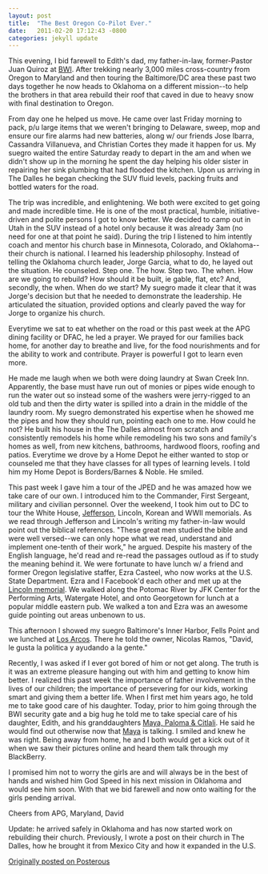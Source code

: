 ```yaml
---
layout: post
title:  "The Best Oregon Co-Pilot Ever."
date:   2011-02-20 17:12:43 -0800
categories: jekyll update
---
```


This evening, I bid farewell to Edith's dad, my father-in-law, former-Pastor Juan Quiroz at [BWI](https://www.swarmapp.com/davidcmolina/checkin/4d617f6b5c39b1f7e387104a?s=u26F9y2kwD74EQzeo2taQqz4rRs). After trekking nearly 3,000 miles cross-country from Oregon to Maryland and then touring the Baltimore/DC area these past two days together he now heads to Oklahoma on a different mission--to help the brothers in that area rebuild their roof that caved in due to heavy snow with final destination to Oregon.

From day one he helped us move. He came over last Friday morning to pack, p/u large items that we weren't bringing to Delaware, sweep, mop and ensure our fire alarms had new batteries, along w/ our friends Jose Ibarra, Cassandra Villanueva, and Christian Cortes they made it happen for us. My suegro waited the entire Saturday ready to depart in the am and when we didn't show up in the morning he spent the day helping his older sister in repairing her sink plumbing that had flooded the kitchen. Upon us arriving in The Dalles he began checking the SUV fluid levels, packing fruits and bottled waters for the road.

The trip was incredible, and enlightening. We both were excited to get going and made incredible time. He is one of the most practical, humble, initiative-driven and polite persons I got to know better. We decided to camp out in Utah in the SUV instead of a hotel only because it was already 3am (no need for one at that point he said). During the trip I listened to him intently coach and mentor his church base in Minnesota, Colorado, and Oklahoma--their church is national. I learned his leadership philosophy. Instead of telling the Oklahoma church leader, Jorge Garcia, what to do, he layed out the situation. He counseled. Step one. The how. Step two. The when. How are we going to rebuild? How should it be built, ie gable, flat, etc? And, secondly, the when. When do we start? My suegro made it clear that it was Jorge's decision but that he needed to demonstrate the leadership. He articulated the situation, provided options and clearly paved the way for Jorge to organize his church.

Everytime we sat to eat whether on the road or this past week at the APG dining facility or DFAC, he led a prayer. We prayed for our families back home, for another day to breathe and live, for the food nourishments and for the ability to work and contribute. Prayer is powerful I got to learn even more.

He made me laugh when we both were doing laundry at Swan Creek Inn. Apparently, the base must have run out of monies or pipes wide enough to run the water out so instead some of the washers were jerry-rigged to an old tub and then the dirty water is spilled into a drain in the middle of the laundry room. My suegro demonstrated his expertise when he showed me the pipes and how they should run, pointing each one to me. How could he not? He built his house in the The Dalles almost from scratch and consistently remodels his home while remodeling his two sons and family's homes as well, from new kitchens, bathrooms, hardwood floors, roofing and patios. Everytime we drove by a Home Depot he either wanted to stop or counseled me that they have classes for all types of learning levels. I told him my Home Depot is Borders/Barnes & Noble. He smiled.

This past week I gave him a tour of the JPED and he was amazed how we take care of our own. I introduced him to the Commander, First Sergeant, military and civilian personnel. Over the weekend, I took him out to DC to tour the White House, [Jefferson](http://twitpic.com/41j2an), Lincoln, Korean and WWII memorials. As we read through Jefferson and Lincoln's writing my father-in-law would point out the biblical references. "These great men studied the bible and were well versed--we can only hope what we read, understand and implement one-tenth of their work," he argued. Despite his mastery of the English language, he'd read and re-read the passages outloud as if to study the meaning behind it. We were fortunate to have lunch w/ a friend and former Oregon legislative staffer, Ezra Casteel, who now works at the U.S. State Department. Ezra and I Facebook'd each other and met up at the [Lincoln memorial](https://www.swarmapp.com/davidcmolina/checkin/4d601149b19fa1436f17f0c8?s=KRiBko2Xg_rwDnmVjlFoKPo4ymQ). We walked along the Potomac River by JFK Center for the Performing Arts, Watergate Hotel, and onto Georgetown for lunch at a popular middle eastern pub. We walked a ton and Ezra was an awesome guide pointing out areas unbenown to us.

This afternoon I showed my suegro Baltimore's Inner Harbor, Fells Point and we lunched at [Los Arcos](https://www.swarmapp.com/davidcmolina/checkin/4d6165f55c39b1f70d5d0f4a?s=yeF7yIFimuNbCG--RrRXhiWe5F8). There he told the owner, Nicolas Ramos, "David, le gusta la politica y ayudando a la gente."

Recently, I was asked if I ever got bored of him or not get along. The truth is it was an extreme pleasure hanging out with him and getting to know him better. I realized this past week the importance of father involvement in the lives of our children; the importance of persevering for our kids, working smart and giving them a better life. When I first met him years ago, he told me to take good care of his daughter. Today, prior to him going through the BWI security gate and a big hug he told me to take special care of his daughter, Edith, and his granddaughters [Maya, Paloma & Citlali](https://www.flickr.com/photos/davidcmolina/5385397284/). He said he would find out otherwise now that [Maya](https://www.flickr.com/photos/davidcmolina/5020190845/) is talking. I smiled and knew he was right. Being away from home, he and I both would get a kick out of it when we saw their pictures online and heard them talk through my BlackBerry.

I promised him not to worry the girls are and will always be in the best of hands and wished him God Speed in his next mission in Oklahoma and would see him soon. With that we bid farewell and now onto waiting for the girls pending arrival.

Cheers from APG, Maryland,
David

Update: he arrived safely in Oklahoma and has now started work on rebuilding their church. Previously, I wrote a post on their church in The Dalles, how he brought it from Mexico City and how it expanded in the U.S.

[Originally posted on Posterous](http://molina.posterous.com/)
